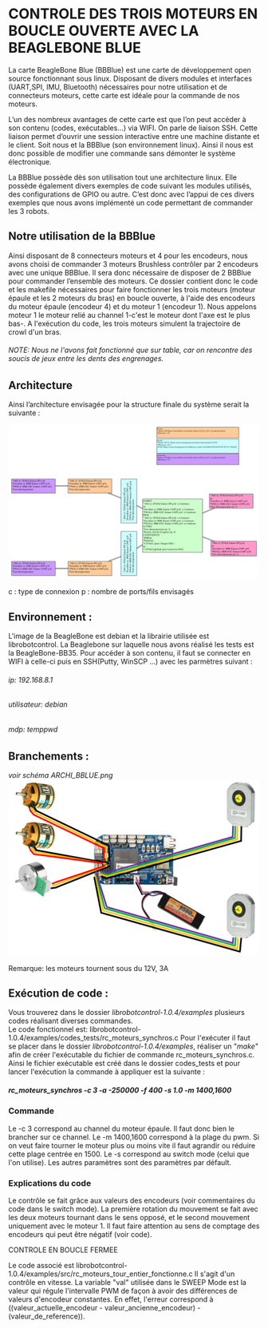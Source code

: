 # CONTROLE DES TROIS MOTEURS EN BOUCLE OUVERTE AVEC LA BEAGLEBONE BLUE

La carte BeagleBone Blue (BBBlue) est une carte de développement open source fonctionnant sous linux.
Disposant de divers modules et interfaces (UART,SPI, IMU, Bluetooth) nécessaires pour notre utilisation et de connecteurs moteurs, cette carte est idéale pour la commande de nos moteurs.

L’un des nombreux avantages de cette carte est que l’on peut accéder à son contenu (codes, exécutables…) via WIFI. On parle de liaison SSH. Cette liaison permet d’ouvrir une session interactive entre une machine distante et le client. Soit nous et la BBBlue (son environnement linux). Ainsi il nous est donc possible de modifier une commande sans démonter le système électronique.

La BBBlue possède dès son utilisation tout une architecture linux. Elle possède également divers exemples de code suivant les modules utilisés, des configurations de GPIO ou autre. C’est donc avec l’appui de ces divers exemples que nous avons implémenté un code permettant de commander les 3 robots. 

## Notre utilisation de la BBBlue

Ainsi disposant de 8 connecteurs moteurs et 4 pour les encodeurs, nous avons choisi de commander 3 moteurs Brushless contrôler par 2 encodeurs avec une unique BBBlue.
Il sera donc nécessaire de disposer de 2 BBBlue pour commander l’ensemble des moteurs.
Ce dossier contient donc le code et les makefile nécessaires pour faire fonctionner les trois moteurs (moteur épaule et les 2 moteurs du bras) en boucle ouverte, à l'aide des encodeurs du moteur épaule (encodeur 4) et du moteur 1 (encodeur 1). Nous appelons moteur 1 le moteur relié au channel 1-c'est le moteur dont l'axe est le plus bas-.
A l'exécution du code, les trois moteurs simulent la trajectoire de crowl d'un bras. 

###### NOTE: Nous ne l'avons fait fonctionné que sur table, car on rencontre des soucis de jeux entre les dents des engrenages.

## Architecture 
Ainsi l’architecture envisagée pour la structure finale du système serait la suivante :

![architecture générale](https://github.com/Katell-Lag/robot_nageur/blob/main/controle_robot/beaglebone_blue/archi_generale.jpg?raw=true)

c : type de connexion
p : nombre de ports/fils envisagés

## Environnement :

L'image de la BeagleBone est debian et la librairie utilisée est librobotcontrol.
La Beaglebone sur laquelle nous avons réalisé les tests est la BeagleBone-BB35. Pour accéder à son contenu, il faut se connecter en WIFI à celle-ci puis en SSH(Putty, WinSCP ...) avec les parmètres suivant : 
###### ip: 192.168.8.1
###### utilisateur: debian
###### mdp: temppwd

## Branchements : 

*voir schéma ARCHI_BBLUE.png*
![architecture BBB](https://github.com/Katell-Lag/robot_nageur/blob/main/controle_robot/beaglebone_blue/ARCHI_BBBlue.PNG?raw=true)

Remarque: les moteurs tournent sous du 12V, 3A

## Exécution de code :

Vous trouverez dans le dossier *librobotcontrol-1.0.4/examples* plusieurs codes réalisant diverses commandes.  
Le code fonctionnel est: librobotcontrol-1.0.4/examples/codes_tests/rc_moteurs_synchros.c
Pour l'exécuter il faut se placer dans le dossier *librobotcontrol-1.0.4/examples*, réaliser un "*make*" afin de créer l'exécutable du fichier de commande rc_moteurs_synchros.c.
Ainsi le fichier exécutable est créé dans le dossier codes_tests et pour lancer l'exécution la commande à appliquer est la suivante :
##### rc_moteurs_synchros -c 3 -a -250000 -f 400 -s 1.0 -m 1400,1600

### Commande

Le -c 3 correspond au channel du moteur épaule. Il faut donc bien le brancher sur ce channel. Le -m 1400,1600 correspond à la plage du pwm. Si on veut faire tourner le moteur plus ou moins vite il faut agrandir ou réduire cette plage centrée en 1500. Le -s correspond au switch mode (celui que l'on utilise). Les autres paramètres sont des paramètres par défault.

### Explications du code

Le contrôle se fait grâce aux valeurs des encodeurs (voir commentaires du code dans le switch mode).
La première rotation du mouvement se fait avec les deux moteurs tournant dans le sens opposé, et le second mouvement uniquement avec le moteur 1.
Il faut faire attention au sens de comptage des encodeurs qui peut être négatif (voir code).

CONTROLE EN BOUCLE FERMEE

Le code associé est librobotcontrol-1.0.4/examples/src/rc_moteurs_tour_entier_fonctionne.c
Il s'agit d'un contrôle en vitesse. La variable "val" utilisée dans le SWEEP Mode est la valeur qui régule l'intervalle PWM de façon à avoir des différences de valeurs d'encodeur constantes. En effet, l'erreur correspond à ((valeur_actuelle_encodeur - valeur_ancienne_encodeur) - (valeur_de_reference)).
